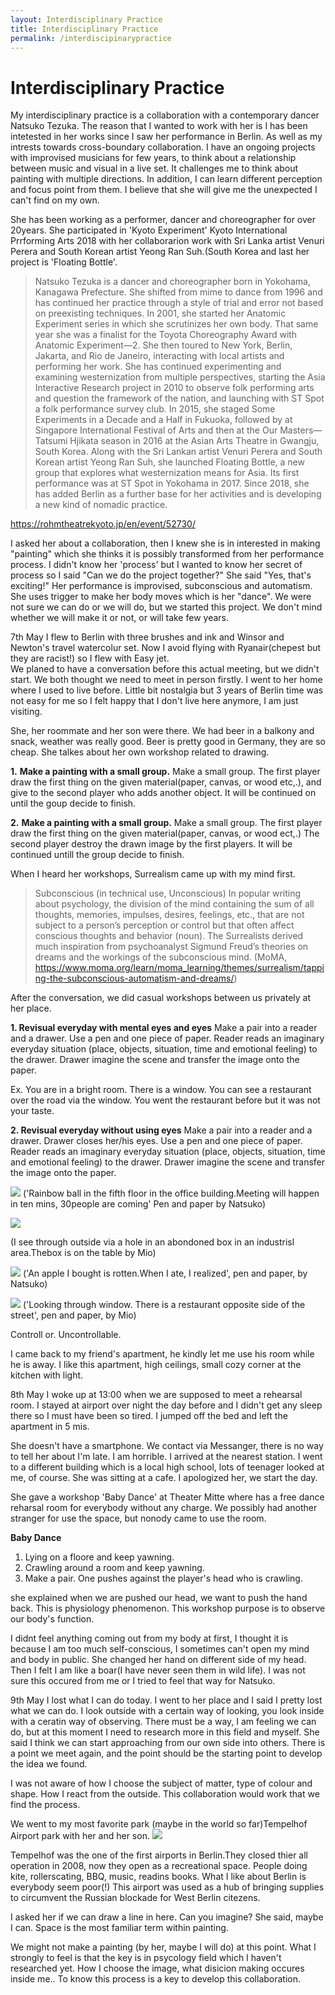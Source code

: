 ```yaml
---
layout: Interdisciplinary Practice 
title: Interdisciplinary Practice 
permalink: /interdiscipinarypractice
---
```





# Interdisciplinary Practice

My interdisciplinary practice is a collaboration with a contemporary dancer Natsuko Tezuka. The reason that I wanted to work with her is I has been intetested in her works since I saw her performance in Berlin. As well as my intrests towards cross-boundary collaboration. I have an ongoing projects with improvised musicians for few years, to think about a relationship between music and visual in a live set. It challenges me to think about painting with multiple directions. In addition, I can learn different perception and focus point from them. I believe that she will give me the unexpected  I can't find on my own. 

She has been working as a performer, dancer and choreographer for over 20years. She participated in 'Kyoto Experiment' Kyoto International Prrforming Arts 2018 with her collaborarion work  with Sri Lanka artist Venuri Perera and South Korean artist Yeong Ran Suh.(South Korea and last her project is 'Floating Bottle'.


>Natsuko Tezuka is a dancer and choreographer born in Yokohama, Kanagawa Prefecture. She shifted from mime to dance from 1996 and has continued her practice through a style of trial and error not based on preexisting techniques. In 2001, she started her Anatomic Experiment series in which she scrutinizes her own body. That same year she was a finalist for the Toyota Choreography Award with Anatomic Experiment—2. She then toured to New York, Berlin, Jakarta, and Rio de Janeiro, interacting with local artists and performing her work. She has continued experimenting and examining westernization from multiple perspectives, starting the Asia Interactive Research project in 2010 to observe folk performing arts and question the framework of the nation, and launching with ST Spot a folk performance survey club. In 2015, she staged Some Experiments in a Decade and a Half in Fukuoka, followed by at Singapore International Festival of Arts and then at the Our Masters—Tatsumi Hjikata season in 2016 at the Asian Arts Theatre in Gwangju, South Korea. Along with the Sri Lankan artist Venuri Perera and South Korean artist Yeong Ran Suh, she launched Floating Bottle, a new group that explores what westernization means for Asia. Its first performance was at ST Spot in Yokohama in 2017. Since 2018, she has added Berlin as a further base for her activities and is developing a new kind of nomadic practice.

https://rohmtheatrekyoto.jp/en/event/52730/

I asked her about a collaboration, then I knew she is in interested in making "painting" which she thinks it is possibly transformed from her performance process. I didn't know her 'process' but I wanted to know her secret of process so I said "Can we do the project together?" She said "Yes, that's exciting!" Her performance is improvised, subconscious and automatism. She uses trigger to make her body moves which is her "dance". We were not sure we can do or we will do, but we started this project. We don't mind whether we will make it or not, or will take few years.

7th May 
I flew to Berlin with three brushes and ink and Winsor and Newton's travel watercolur set. Now I avoid flying with Ryanair(chepest but they are racist!) so I flew with Easy jet.  
We planed to have a conversation before this actual meeting, but we didn't start. We both thought we need to meet in person firstly.
I went to her home where I used to live before. Little bit nostalgia but 3 years of Berlin time was not easy for me so I felt happy that I don't live here anymore, I am just visiting.

She, her roommate and her son were there. We had beer in a balkony and snack, weather was really good. Beer is pretty good in Germany, they are so cheap. 
She talkes about her own workshop related to drawing.  


**1.** **Make a painting with a small group.**
Make a small group. The first player draw the first thing on the given material(paper, canvas, or wood etc,.), and give to the second player who adds another object. It will be continued on until the goup decide to finish. 


**2.** **Make a painting with a small group.** 
Make a small group. The first player draw the first thing on the given material(paper, canvas, or wood ect,.) The second player destroy the drawn image by the first players. It will be continued untill the group decide to finish.  



When I heard her workshops, 
Surrealism came up with my mind first. 


> Subconscious (in technical use, Unconscious)
In popular writing about psychology, the division of the mind containing the sum of all thoughts, memories, impulses, desires, feelings, etc., that are not subject to a person’s perception or control but that often affect conscious thoughts and behavior (noun). The Surrealists derived much inspiration from psychoanalyst Sigmund Freud’s theories on dreams and the workings of the subconscious mind.
(MoMA, https://www.moma.org/learn/moma_learning/themes/surrealism/tapping-the-subconscious-automatism-and-dreams/)




After the conversation, we did casual workshops between us privately at her place.

**1. Revisual everyday with mental eyes and eyes**
Make a pair into a reader and a drawer.
Use a pen and one piece of paper. 
Reader reads an imaginary everyday situation (place, objects, situation, time and emotional feeling) to the drawer. Drawer imagine the scene and transfer the image onto the paper.

Ex. You are in a bright room. There is a window. You can see a restaurant over the road via the window. You went the restaurant before but it was not your taste. 


**2. Revisual everyday without using eyes**
Make a pair into a reader and a drawer.
Drawer closes her/his eyes. Use a pen and one piece of paper. Reader reads an imaginary everyday situation (place, objects, situation, time and emotional feeling) to the drawer. Drawer imagine the scene and transfer the image onto the paper.

![](https://i.imgur.com/qeje0Xk.jpg)
('Rainbow ball in the fifth floor in the office building.Meeting will happen in ten mins, 30people are coming' Pen and paper by Natsuko)

![](https://i.imgur.com/gyMTCgk.jpg)

(I see through outside via a hole in an abondoned box in an industrisl area.Thebox is on the table by Mio) 

![](https://i.imgur.com/lW74zCk.jpg)
('An apple I bought is rotten.When I ate, I realized', pen and paper, by Natsuko)

![](https://i.imgur.com/SkAWQBo.jpg)
('Looking through window. There is a restaurant opposite side of the street', pen and paper, by Mio)


Controll or. Uncontrollable.

 
I came back to my friend's apartment, he kindly let me use his room while he is away. I like this apartment, high ceilings, small cozy corner at the kitchen with light.  


8th May
I woke up at 13:00 when we are supposed to meet a rehearsal room. I stayed at airport over night the day before and I didn't get any sleep there so I must have been so tired. I jumped off the bed and left the apartment in 5 mis.

She doesn't have a smartphone. We contact via Messanger, there is no way to tell her about I'm late. I am horrible. 
I arrived at the nearest station. I went to a different building which is a local high school, lots of teenager looked at me, of course. She was sitting at a cafe.
I apologized her, we start the day.

She gave a workshop 'Baby Dance' at Theater Mitte where has a free dance reharsal room for everybody without any charge. We possibly had another stranger for use the space, but nonody came to use the room.

**Baby Dance**
1. Lying on a floore and keep yawning.
2. Crawling around a room and keep yawning.
3. Make a pair. One pushes against the player's head who is crawling.  


she explained when we are pushed our head, we want to push the hand back. This is physiology phenomenon. This workshop purpose is to observe our body's function. 

I didnt feel anything coming out from my body at first, I thought it is because I am too much self-conscious, I sometimes can't open my mind and body in public. She changed her hand on different side of my head. Then I felt I am like a boar(I have never seen them in wild life). I was not sure this occured from me or I tried to feel that way for Natsuko.


9th May 
I lost what I can do today. I went to her place and I said I pretty lost what we can do. I look outside with a certain way of looking, you look inside with a ceratin way of observing. There must be a way, I am feeling we can do, but at this moment I need to research more in this field and myself. 
She said I think we can start approaching from our own side into others. There is a point we meet again, and the point should be the starting point to develop the idea we found. 

I was not aware of how I choose the subject of matter, type of colour and shape. How I react from the outside. This collaboration would work that we find the process. 

We went to my most favorite park (maybe in the world so far)Tempelhof Airport park with her and her son. 
![](https://i.imgur.com/TM5JJu5.jpg)


Tempelhof was the one of the first airports in Berlin.They closed thier all operation in 2008, now they open as a recreational space. People doing kite, rollerscating, BBQ, music, readins books.  What I like about Berlin is everybody seem poor(!) This airport was used as a hub of bringing supplies to circumvent the Russian blockade for West Berlin citezens. 

I asked her if we can draw a line in here. Can you imagine? She said, maybe I can. Space is the most familiar term within painting. 

We might not make a painting (by her, maybe I will do) at this point. What I strongly to feel is that the key is in psycology field which I haven't researched yet. How I choose the image, what disicion making occures inside me.. To know this process is a key to develop this collaboration.



